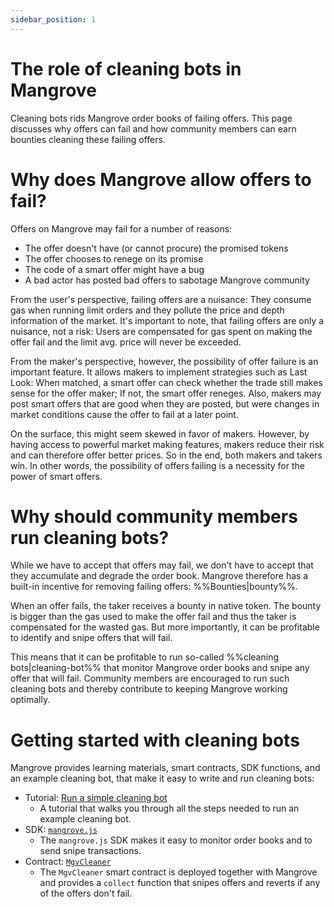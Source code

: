 ```yaml
---
sidebar_position: 1
---
```

# The role of cleaning bots in Mangrove
Cleaning bots rids Mangrove order books of failing offers. This page discusses why offers can fail and how community members can earn bounties cleaning these failing offers.

# Why does Mangrove allow offers to fail?
Offers on Mangrove may fail for a number of reasons:

* The offer doesn't have (or cannot procure) the promised tokens
* The offer chooses to renege on its promise
* The code of a smart offer might have a bug
* A bad actor has posted bad offers to sabotage Mangrove community

From the user's perspective, failing offers are a nuisance: They consume gas when running limit orders and they pollute the price and depth information of the market. It's important to note, that failing offers are only a nuisance, not a risk: Users are compensated for gas spent on making the offer fail and the limit avg. price will never be exceeded.

From the maker's perspective, however, the possibility of offer failure is an important feature. It allows makers to implement strategies such as Last Look: When matched, a smart offer can check whether the trade still makes sense for the offer maker; If not, the smart offer reneges. Also, makers may post smart offers that are good when they are posted, but were changes in market conditions cause the offer to fail at a later point.

On the surface, this might seem skewed in favor of makers. However, by having access to powerful market making features, makers reduce their risk and can therefore offer better prices. So in the end, both makers and takers win.
In other words, the possibility of offers failing is a necessity for the power of smart offers.


# Why should community members run cleaning bots?
While we have to accept that offers may fail, we don't have to accept that they accumulate and degrade the order book. Mangrove therefore has a built-in incentive for removing failing offers: %%Bounties|bounty%%.

When an offer fails, the taker receives a bounty in native token. The bounty is bigger than the gas used to make the offer fail and thus the taker is compensated for the wasted gas. But more importantly, it can be profitable to identify and snipe offers that will fail.

This means that it can be profitable to run so-called %%cleaning bots|cleaning-bot%% that monitor Mangrove order books and snipe any offer that will fail. Community members are encouraged to run such cleaning bots and thereby contribute to keeping Mangrove working optimally.


# Getting started with cleaning bots
Mangrove provides learning materials, smart contracts, SDK functions, and an example cleaning bot, that make it easy to write and run cleaning bots:

- Tutorial: [Run a simple cleaning bot](../getting-started/run-a-simple-cleaning-bot)
  - A tutorial that walks you through all the steps needed to run an example cleaning bot.
- SDK: [`mangrove.js`](../../SDK/README.md)
  - The `mangrove.js` SDK makes it easy to monitor order books and to send snipe transactions.
- Contract: [`MgvCleaner`](https://github.com/mangrovedao/mangrove-core/blob/54e54fe92e63c10afba0e058f1e51711fa6f512d/src/periphery/MgvCleaner.sol)
  - The `MgvCleaner` smart contract is deployed together with Mangrove and provides a `collect` function that snipes  offers and reverts if any of the offers don't fail.
